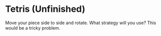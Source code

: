 # Tetris (Unfinished)

Move your piece side to side and rotate. What strategy will you use? This would be a tricky problem.
